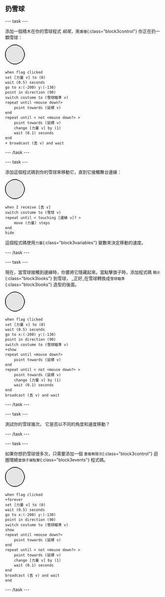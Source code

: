 ## 扔雪球

--- task ---

添加一個積木在你的雪球程式 _結尾_，來`廣播`{:class="block3control"} 你正在扔一顆雪球：

![雪球角色](images/snowball-sprite.png)

```blocks3
when flag clicked
set [力量 v] to (0)
wait (0.5) seconds
go to x:(-200) y:(-130)
point in direction (90)
switch costume to (雪球瞄準 v)
repeat until <mouse down?>
    point towards (鼠標 v)
end
repeat until < not <mouse down?> >
    point towards (鼠標 v)
    change [力量 v] by (1)
    wait (0.1) seconds
end
+ broadcast (丟 v) and wait
```

--- /task ---

--- task ---

添加這個程式碼到你的雪球來移動它，直到它接觸舞台邊緣：

![雪球角色](images/snowball-sprite.png)

```blocks3
when I receive [丟 v]
switch costume to (雪球 v)
repeat until < touching [邊緣 v]? >
    move (力量) steps
end
hide
```

這個程式碼使用`力量`{:class="block3variables"} 變數來決定移動的速度。

--- /task ---

--- task ---

現在，當雪球接觸到邊緣時，你要將它隱藏起來。當點擊旗子時，添加程式碼 `顯示`{:class="block3looks"} 到雪球， _正好_在雪球轉換成`雪球瞄準`{:class="block3looks"} 造型的後面。

![雪球角色](images/snowball-sprite.png)

```blocks3
when flag clicked
set [力量 v] to (0)
wait (0.5) seconds
go to x:(-200) y:(-130)
point in direction (90)
switch costume to (雪球瞄準 v)
+show
repeat until <mouse down?>
    point towards (鼠標 v)
end
repeat until < not <mouse down?> >
    point towards (鼠標 v)
    change [力量 v] by (1)
    wait (0.1) seconds
end
broadcast (丟 v) and wait
```

--- /task ---

--- task ---

測試你的雪球幾次。 它是否以不同的角度和速度移動？

--- /task ---

--- task ---

如果你想扔雪球很多次，只需要添加一個 `重複無限次`{:class="block3control"} 迴圈環繞`當旗子被點擊`{:class="block3events"} 程式碼。

![雪球角色](images/snowball-sprite.png)

```blocks3
when flag clicked
+forever
set [力量 v] to (0)
wait (0.5) seconds
go to x:(-200) y:(-130)
point in direction (90)
switch costume to (雪球瞄準 v)
show
repeat until <mouse down?>
    point towards (鼠標 v)
end
repeat until < not <mouse down?> >
    point towards (鼠標 v)
    change [力量 v] by (1)
    wait (0.1) seconds
end
broadcast (丟 v) and wait
end
```

--- /task ---
